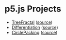 # p5.js Projects

- [TreeFractal](http://htmlpreview.github.io/?https://github.com/gh102003/p5js-projects/blob/master/TreeFractal/index.html) ([source](../master/TreeFractal))
- [Differentiation](http://htmlpreview.github.io/?https://github.com/gh102003/p5js-projects/blob/master/Differentiation/index.html) ([source](../master/Differentiation))
- [CirclePacking](http://htmlpreview.github.io/?https://github.com/gh102003/p5js-projects/blob/master/CirclePacking/index.html) ([source](../master/CirclePacking))
